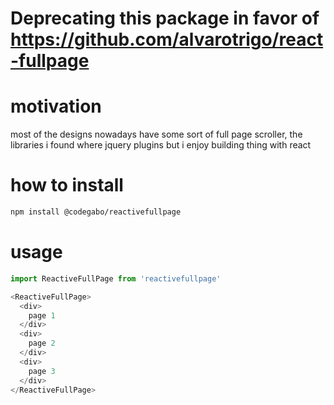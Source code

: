# Deprecating this package in favor of https://github.com/alvarotrigo/react-fullpage

# motivation 

most of the designs nowadays have  some sort of full page scroller, the libraries i found where jquery plugins
but i enjoy building thing with react

# how to install

```sh
npm install @codegabo/reactivefullpage
```

# usage

```javascript 
import ReactiveFullPage from 'reactivefullpage'

<ReactiveFullPage>
  <div>
    page 1
  </div>
  <div>
    page 2
  </div>
  <div>
    page 3
  </div>
</ReactiveFullPage>
```

